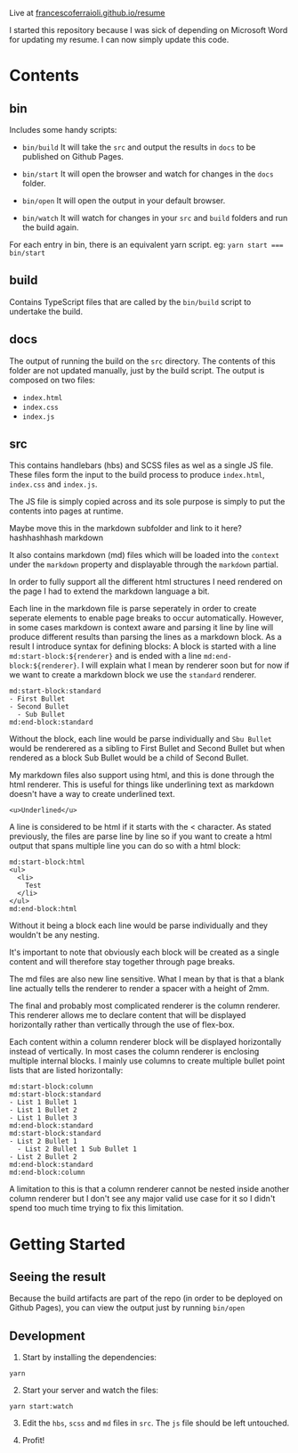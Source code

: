 Live at [francescoferraioli.github.io/resume](https://francescoferraioli.github.io/resume)

I started this repository because I was sick of depending on Microsoft Word for updating my resume. I can now simply update this code.

# Contents

## bin

Includes some handy scripts:

- `bin/build`
It will take the `src` and output the results in `docs` to be published on Github Pages.

- `bin/start`
It will open the browser and watch for changes in the `docs` folder.

- `bin/open`
It will open the output in your default browser.

- `bin/watch`
It will watch for changes in your `src` and `build` folders and run the build again.

For each entry in bin, there is an equivalent yarn script. eg: `yarn start === bin/start`

## build

Contains TypeScript files that are called by the `bin/build` script to undertake the build.

## docs

The output of running the build on the `src` directory. The contents of this folder are not updated manually, just by the build script. The output is composed on two files:
- `index.html`
- `index.css`
- `index.js`

## src

This contains handlebars (hbs) and SCSS files as wel as a single JS file. These files form the input to the build process to produce `index.html`, `index.css` and `index.js`.

The JS file is simply copied across and its sole purpose is simply to put the contents into pages at runtime.

Maybe move this in the markdown subfolder and link to it here?
hashhashhash markdown

It also contains markdown (md) files which will be loaded into the `context` under the `markdown` property and displayable through the `markdown` partial.

In order to fully support all the different html structures I need rendered on the page I had to extend the markdown language a bit.

Each line in the markdown file is parse seperately in order to create seperate elements to enable page breaks to occur automatically. However, in some cases markdown is context aware and parsing it line by line will produce different results than parsing the lines as a markdown block. As a result I introduce syntax for defining blocks:
A block is started with a line `md:start-block:${renderer}` and is ended with a line `md:end-block:${renderer}`. I will explain what I mean by renderer soon but for now if we want to create a markdown block we use the `standard` renderer.

```
md:start-block:standard
- First Bullet
- Second Bullet
  - Sub Bullet 
md:end-block:standard
```

Without the block, each line would be parse individually and `Sbu Bullet` would be renderered as a sibling to First Bullet and Second Bullet but when rendered as a block Sub Bullet would be a child of Second Bullet.

My markdown files also support using html, and this is done through the html renderer. This is useful for things like underlining text as markdown doesn't have a way to create underlined text.

```
<u>Underlined</u>
```

A line is considered to be html if it starts with the < character. As stated previously, the files are parse line by line so if you want to create a html output that spans multiple line you can do so with a html block:

```
md:start-block:html
<ul>
  <li>
    Test
  </li>
</ul>
md:end-block:html
```

Without it being a block each line would be parse individually and they wouldn't be any nesting.

It's important to note that obviously each block will be created as a single content and will therefore stay together through page breaks.

The md files are also new line sensitive. What I mean by that is that a blank line actually tells the renderer to render a spacer with a height of 2mm.

The final and probably most complicated renderer is the column renderer. This renderer allows me to declare content that will be displayed horizontally rather than vertically through the use of flex-box.

Each content within a column renderer block will be displayed horizontally instead of vertically. In most cases the column renderer is enclosing multiple internal blocks. I mainly use columns to create multiple bullet point lists that are listed horizontally:

```
md:start-block:column
md:start-block:standard
- List 1 Bullet 1
- List 1 Bullet 2
- List 1 Bullet 3
md:end-block:standard
md:start-block:standard
- List 2 Bullet 1
  - List 2 Bullet 1 Sub Bullet 1
- List 2 Bullet 2
md:end-block:standard
md:end-block:column
```

A limitation to this is that a column renderer cannot be nested inside another column renderer but I don't see any major valid use case for it so I didn't spend too much time trying to fix this limitation.

# Getting Started

## Seeing the result

Because the build artifacts are part of the repo (in order to be deployed on Github Pages), you can view the output just by running `bin/open`

## Development

1. Start by installing the dependencies:

```
yarn
```

2. Start your server and watch the files:

```
yarn start:watch
```

3. Edit the `hbs`, `scss` and `md` files in `src`. The `js` file should be left untouched.

4. Profit!

